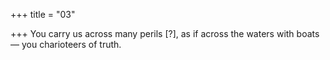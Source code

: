 +++
title = "03"

+++
You carry us across many perils [?], as if across the waters with boats— you charioteers of truth.  